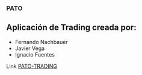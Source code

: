 ### PATO

## Aplicación de Trading creada por:
+ Fernando Nachbauer
+ Javier Vega
+ Ignacio Fuentes


Link [PATO-TRADING](https://pato-trading.streamlit.app/)

